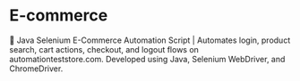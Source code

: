 # E-commerce
🛒 Java Selenium E-Commerce Automation Script | Automates login, product search, cart actions, checkout, and logout flows on automationteststore.com. Developed using Java, Selenium WebDriver, and ChromeDriver.
